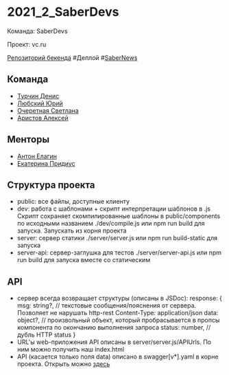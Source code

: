 # 2021_2_SaberDevs
Команда: SaberDevs

Проект: vc.ru

[Репозиторий бекенда](https://github.com/go-park-mail-ru/2021_2_SaberDevs)
#Деплой
#[SaberNews](https://sabernews.ru)

## Команда
- [Турчин Денис](https://github.com/Denactive)
- [Любский Юрий](https://github.com/yurij-lyubskij)
- [Очеретная Светлана](https://github.com/Svetlanlka)
- [Аристов Алексей](https://github.com/MollenAR)

## Менторы
- [Антон Елагин](https://github.com/AntonElagin)
- [Екатерина Придиус](https://github.com/pringleskate)

## Структура проекта
- public: все файлы, доступные клиенту
- dev: работа с шаблонами + скрипт интерпретации шаблонов в .js
  Скрипт сохраняет скомпилированные шаблоны в public/components по исходными названием
  ./dev/compile.js или npm run build для запуска. Запускать из корня проекта
- server: сервер статики
  ./server/server.js или npm run build-static для запуска
- server-api: сервер-заглушка для тестов
  ./server/server-api.js или npm run build для запуска вместе со статическим

## API
- сервер всегда возвращает структуры (описаны в JSDoc):
    response: {
        msg: string?,      // текстовые сообщения/пояснения от сервера. Позволяет не нарушать http-rest Content-Type: application/json
        data: object?,     // произвольный объект, который пробрасывается в пропсы компонента по окончанию выполнения запроса
        status: number,    // дубль HTTP status
    }
- URL'ы web-приложения API описаны в server/server.js/APIUrls. По ним можно получить наш index.html
- API (касается только поля data) описано в swagger[v*].yaml в корне проекта. Открыть можно [здесь](https://editor.swagger.io)
